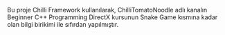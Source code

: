 Bu proje Chilli Framework kullanılarak, ChilliTomatoNoodle adlı kanalın Beginner C++ Programming DirectX kursunun Snake Game kısmına kadar olan bilgi birikimi ile sıfırdan yapılmıştır.
